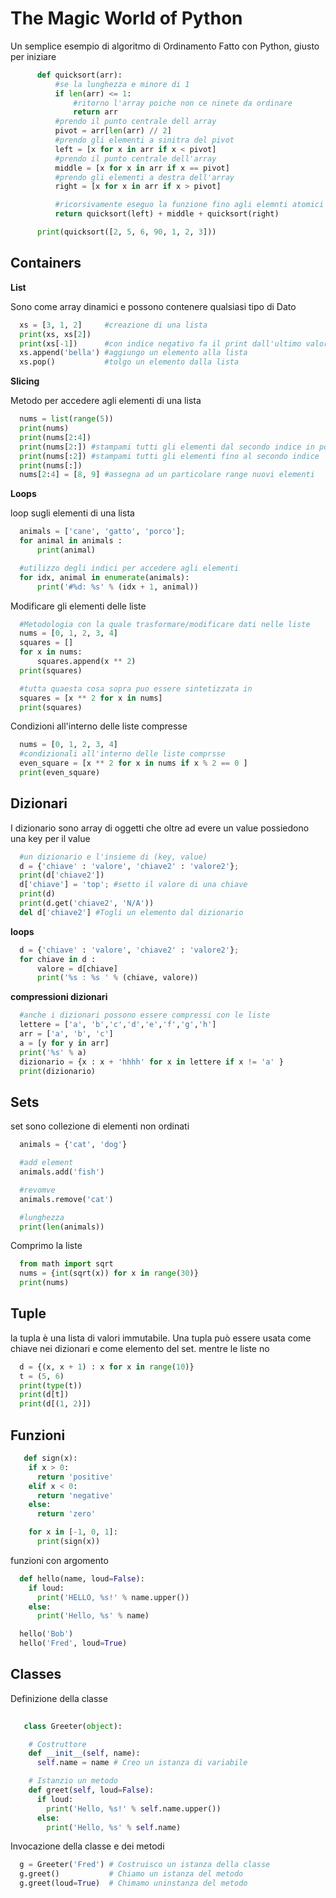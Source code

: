 # The Magic World of Python

Un semplice esempio di algoritmo di Ordinamento Fatto con Python, giusto per iniziare

```python
      def quicksort(arr):
          #se la lunghezza e minore di 1
          if len(arr) <= 1:
              #ritorno l'array poiche non ce ninete da ordinare
              return arr
          #prendo il punto centrale dell array
          pivot = arr[len(arr) // 2]
          #prendo gli elementi a sinitra del pivot
          left = [x for x in arr if x < pivot]
          #prendo il punto centrale dell'array
          middle = [x for x in arr if x == pivot]
          #prendo gli elementi a destra dell'array
          right = [x for x in arr if x > pivot]

          #ricorsivamente eseguo la funzione fino agli elemnti atomici
          return quicksort(left) + middle + quicksort(right)

      print(quicksort([2, 5, 6, 90, 1, 2, 3]))
```

## Containers

**List**

Sono come array dinamici e possono contenere qualsiasi tipo di Dato

```python
  xs = [3, 1, 2]     #creazione di una lista
  print(xs, xs[2]) 
  print(xs[-1])      #con indice negativo fa il print dall'ultimo valore
  xs.append('bella') #aggiungo un elemento alla lista
  xs.pop()           #tolgo un elemento dalla lista
```

**Slicing**

Metodo per accedere agli elementi di una lista

```python
  nums = list(range(5))
  print(nums)
  print(nums[2:4])
  print(nums[2:]) #stampami tutti gli elementi dal secondo indice in poi
  print(nums[:2]) #stampami tutti gli elementi fino al secondo indice
  print(nums[:])
  nums[2:4] = [8, 9] #assegna ad un particolare range nuovi elementi
```

**Loops**

loop sugli elementi di una lista

```python
  animals = ['cane', 'gatto', 'porco'];
  for animal in animals : 
      print(animal)

  #utilizzo degli indici per accedere agli elementi
  for idx, animal in enumerate(animals):
      print('#%d: %s' % (idx + 1, animal))
```

Modificare gli elementi delle liste

```python
  #Metodologia con la quale trasformare/modificare dati nelle liste
  nums = [0, 1, 2, 3, 4]
  squares = []
  for x in nums:
      squares.append(x ** 2)
  print(squares)

  #tutta quaesta cosa sopra puo essere sintetizzata in
  squares = [x ** 2 for x in nums]
  print(squares)
```

Condizioni all'interno delle liste compresse

```python
  nums = [0, 1, 2, 3, 4]
  #condizionali all'interno delle liste comprsse
  even_square = [x ** 2 for x in nums if x % 2 == 0 ]
  print(even_square)
```

## Dizionari

I dizionario sono array di oggetti che oltre ad evere un value possiedono una key per il value

```python
  #un dizionario e l'insieme di (key, value)
  d = {'chiave' : 'valore', 'chiave2' : 'valore2'};
  print(d['chiave2'])
  d['chiave'] = 'top'; #setto il valore di una chiave
  print(d)
  print(d.get('chiave2', 'N/A'))
  del d['chiave2'] #Togli un elemento dal dizionario
```

**loops**

```python
  d = {'chiave' : 'valore', 'chiave2' : 'valore2'};
  for chiave in d :
      valore = d[chiave]
      print('%s : %s ' % (chiave, valore))
```
**compressioni dizionari**

```python
  #anche i dizionari possono essere compressi con le liste
  lettere = ['a', 'b','c','d','e','f','g','h']
  arr = ['a', 'b', 'c']
  a = [y for y in arr]
  print('%s' % a)
  dizionario = {x : x + 'hhhh' for x in lettere if x != 'a' }
  print(dizionario)
```

## Sets

set sono collezione di elementi non ordinati

```python
  animals = {'cat', 'dog'}

  #add element
  animals.add('fish')

  #revomve
  animals.remove('cat')

  #lunghezza
  print(len(animals))
```

Comprimo la liste

```python
  from math import sqrt
  nums = {int(sqrt(x)) for x in range(30)}
  print(nums)
```

## Tuple

la tupla è una lista di valori immutabile. Una tupla può essere usata come chiave nei dizionari e come elemento del set. mentre le liste no

```python
  d = {(x, x + 1) : x for x in range(10)}
  t = (5, 6)
  print(type(t))
  print(d[t])
  print(d[(1, 2)])
```

## Funzioni
```python
   def sign(x):
    if x > 0:
      return 'positive'
    elif x < 0:
      return 'negative'
    else:
      return 'zero'

    for x in [-1, 0, 1]:
      print(sign(x))
```

 funzioni con argomento
```python
  def hello(name, loud=False):
    if loud:
      print('HELLO, %s!' % name.upper())
    else:
      print('Hello, %s' % name)

  hello('Bob')
  hello('Fred', loud=True)
```
## Classes

Definizione della classe

```python
   
   class Greeter(object):

    # Costruttore 
    def __init__(self, name):
      self.name = name # Creo un istanza di variabile

    # Istanzio un metodo
    def greet(self, loud=False):
      if loud:
        print('Hello, %s!' % self.name.upper())
      else:
        print('Hello, %s' % self.name)
```

Invocazione della classe e dei metodi

```python
  g = Greeter('Fred') # Costruisco un istanza della classe
  g.greet()           # Chiamo un istanza del metodo
  g.greet(loud=True)  # Chimamo uninstanza del metodo
```
